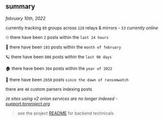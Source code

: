 
## summary
_february 10th, 2022_

currently tracking `89` groups across `128` relays & mirrors - _`53` currently online_

⏲ there have been `2` posts within the `last 24 hours`

🦈 there have been `103` posts within the `month of february`

🪐 there have been `886` posts within the `last 90 days`

🏚 there have been `364` posts within the `year of 2022`

🦕 there have been `2650` posts `since the dawn of ransomwatch`

there are `48` custom parsers indexing posts

_`20` sites using v2 onion services are no longer indexed - [support.torproject.org](https://support.torproject.org/onionservices/v2-deprecation/)_

> see the project [README](https://github.com/thetanz/ransomwatch#ransomwatch--) for backend technicals
